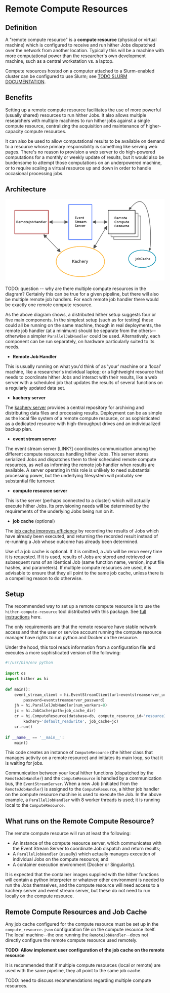 # Remote Compute Resources

## Definition

A "remote compute resource" is a **compute resource** (physical or virtual
machine) which is configured to receive and run hither Jobs dispatched over
the network from another location. Typically this will be a machine with
more computational power than the researcher's own development machine,
such as a central workstation vs. a laptop.

Compute resources hosted on a computer attached to a Slurm-enabled cluster can be configured to use Slurm; see [TODO SLURM DOCUMENTATION]().

## Benefits

Setting up a remote compute resource facilitates the use of more powerful
(usually shared) resources to run hither Jobs. It also allows multiple
researchers with multiple machines to run hither jobs against
a single compute resource, centralizing the acquisition and maintenance
of higher-capacity compute resources.

It can also be used to allow computational results to be available
on demand to a resource whose primary responsibility is
something like serving web pages. There's no reason to provision a web
server to do high-powered computations for a monthly or weekly update of results, but
it would also be burdensome to attempt those computations on an underpowered
machine, or to require scaling a virtual resource up and down in order to
handle occasional processing jobs.


## Architecture

![Remote Compute Resource Architecture Diagram](remote-compute-components.png)

TODO: question -- why are there multiple compute resources in the diagram? Certainly this can be true for a given pipeline, but there will also be multiple remote job handlers. For each remote job handler there would be exactly one remote compute resource.

As the above diagram shows, a distributed hither setup suggests four or five main components. In the simplest
setup (such as for testing) these could all be running on the same machine, though in real
deployments, the remote job handler (at a minimum) should be separate from the others--otherwise
a simpler `ParallelJobHandler` could be used. Alternatively, each component
can be run separately, on hardware particularly suited to its needs.

- **Remote Job Handler**

This is usually running on what you'd think of as 'your' machine or a 'local' machine, like
a researcher's individual laptop; or a lightweight resource that needs to coordinate hither
Jobs and interact with their results, like a web server with a scheduled job that updates
the results of several functions on a regularly updated data set.

- **kachery server**

The [kachery server](./faq.md#what-is-kachery) provides a central repository for archiving and
distributing data files and processing results. Deployment can be as simple as the local
file system of a remote compute resource, or as sophisticated as a dedicated resource with
high-throughput drives and an individualized backup plan.

- **event stream server**

The event stream server [LINK?] coordinates communication among the different compute resources
handling hither Jobs. This server stores serialized Jobs and dispatches them to their scheduled
remote compute resources, as well as informing the remote job handler when results are available.
A server operating in this role is unlikely to need substantial processing power, but the
underlying filesystem will probably see substantial file turnover.

- **compute resource server**

This is the server (perhaps connected to a cluster) which will actually execute hither Jobs. Its provisioning needs
will be determined by the requirements of the underlying Jobs being run on it.

- **job cache** (optional)

The [job cache improves efficiency](./job-cache.md) by recording the results of Jobs
which have already been executed, and returning the recorded result instead of re-running a
Job whose outcome has already been determined.

Use of a job cache is optional. If it is omitted, a Job will be rerun every time it
is requested. If it is used, results of Jobs are stored and retrieved on subsequent runs of an identical Job (same function name, version, input file hashes, and parameters). If multiple compute resources are used, it is advisable to
ensure that they all point to the same job cache,
unless there is a compelling reason to do otherwise.

## Setup

The recommended way to set up a remote compute resource is
to use the `hither-compute-resource` tool distributed with this
package. See [full instructions](./hosting_compute_resource.md) here.

The only requirements are that the remote resource have stable network access
and that the user or service account running the compute resource manager
have rights to run python and Docker on the resource.

Under the hood, this tool reads information from a configuration file and
executes a more sophisticated version of the following:
```python
#!/usr/bin/env python

import os
import hither as hi

def main():
    event_stream_client = hi.EventStreamClient(url=eventstreamserver_url, channel=eventstreamserver_channel,
        password=eventstreamserver_password)
    jh = hi.ParallelJobHandler(num_workers=8)
    jc = hi.JobCache(path=job_cache_dir)
    cr = hi.ComputeResource(database=db, compute_resource_id='resource1', job_handler=jh,
        kachery='default_readwrite', job_cache=jc)
    cr.run()

if __name__ == '__main__':
    main()
```

This code creates an instance of `ComputeResource` (the hither class that
manages activity on a remote resource) and initiates its main loop, so
that it is waiting for jobs.

Communication between your local hither functions (dispatched by the
`RemoteJobHandler`) and the `ComputeResource` is handled by a communication
bus, the `EventStreamServer`. When a new Job (initiated from the `RemoteJobHandler`) is assigned to the `ComputeResource`, a hither job handler on the compute resource machine is used to execute the Job. In the above example, a `ParallelJobHandler` with 8 worker threads is used; it is running local to the `ComputeResource`.

## What runs on the Remote Compute Resource?

The remote compute resource will run at least the following:
- An instance of the compute resource server, which communicates with the
Event Stream Server to coordinate Job dispatch and return results;
- A `ParallelJobHandler` (usually) which actually manages execution
of individual Jobs on the compute resource; and
- A container execution environment (Docker or Singularity).

It is expected that the container images supplied with the hither functions
will contain a python interpreter or whatever other environment is needed
to run the Jobs themselves, and the compute resource will need access
to a kachery server and event stream server, but these do not need to run
locally on the compute resource.

## Remote Compute Resources and Job Cache

Any job cache configured for the compute resource must be set up
in the `compute_resource.json` configuration file on the compute
resource itself. The local machine--the one running the
`RemoteJobHandler`--does not directly configure the remote compute
resource used remotely.

__TODO: Allow implement user configuration of the job cache on the remote resource__

It is recommended that if multiple
compute resources (local or remote) are used with the same pipeline, they all
point to the same job cache.

TODO: need to discuss recommendations regarding multiple compute resources.


